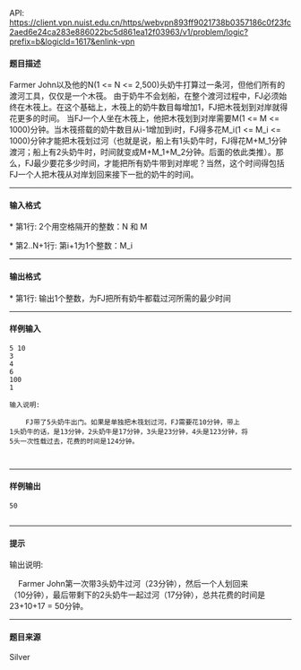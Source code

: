 API: https://client.vpn.nuist.edu.cn/https/webvpn893ff9021738b0357186c0f23fc2aed6e24ca283e886022bc5d861ea12f03963/v1/problem/logic?prefix=b&logicId=1617&enlink-vpn

#### 题目描述

Farmer John以及他的N(1 <= N <= 2,500)头奶牛打算过一条河，但他们所有的渡河工具，仅仅是一个木筏。 由于奶牛不会划船，在整个渡河过程中，FJ必须始终在木筏上。在这个基础上，木筏上的奶牛数目每增加1，FJ把木筏划到对岸就得花更多的时间。 当FJ一个人坐在木筏上，他把木筏划到对岸需要M(1 <= M <= 1000)分钟。当木筏搭载的奶牛数目从i-1增加到i时，FJ得多花M\_i(1 <= M\_i <= 1000)分钟才能把木筏划过河（也就是说，船上有1头奶牛时，FJ得花M+M\_1分钟渡河；船上有2头奶牛时，时间就变成M+M\_1+M\_2分钟。后面的依此类推）。那么，FJ最少要花多少时间，才能把所有奶牛带到对岸呢？当然，这个时间得包括FJ一个人把木筏从对岸划回来接下一批的奶牛的时间。

---

#### 输入格式

\* 第1行: 2个用空格隔开的整数：N 和 M

\* 第2..N+1行: 第i+1为1个整数：M\_i

---

#### 输出格式

\* 第1行: 输出1个整数，为FJ把所有奶牛都载过河所需的最少时间

---

#### 样例输入
```
5 10
3
4
6
100
1

输入说明:

    FJ带了5头奶牛出门。如果是单独把木筏划过河，FJ需要花10分钟，带上
1头奶牛的话，是13分钟，2头奶牛是17分钟，3头是23分钟，4头是123分钟，将
5头一次性载过去，花费的时间是124分钟。



```

---

#### 样例输出
```
50


```

---

#### 提示

输出说明:

    Farmer John第一次带3头奶牛过河（23分钟），然后一个人划回来  
（10分钟），最后带剩下的2头奶牛一起过河（17分钟），总共花费的时间是  
23+10+17 = 50分钟。  

---

#### 题目来源

Silver